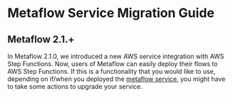 # Metaflow Service Migration Guide

## Metaflow 2.1.+

In Metaflow 2.1.0, we introduced a new AWS service integration with AWS Step Functions. Now, users of Metaflow can easily deploy their flows to AWS Step Functions. If this is a functionality that you would like to use, depending on if/when you deployed the [metaflow service](../metaflow-on-aws.md#metadata), you might have to take some actions to upgrade your service.



